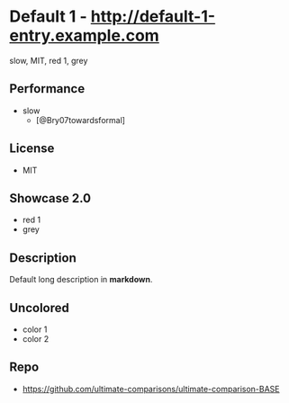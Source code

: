 # Default 1 - http://default-1-entry.example.com
slow, MIT, red 1, grey

## Performance
- slow
    - [@Bry07towardsformal]

## License
- MIT

## Showcase 2.0
- red 1
- grey

## Description
Default long description in __markdown__.

## Uncolored
- color 1
- color 2

## Repo
- https://github.com/ultimate-comparisons/ultimate-comparison-BASE